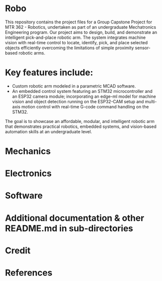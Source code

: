 # Robo
This repository contains the project files for a Group Capstone Project for MTR 362 - Robotics, undertaken as part of an undergraduate Mechatronics Engineering program.
Our project aims to design, build, and demonstrate an intelligent pick-and-place robotic arm. The system integrates machine vision with real-time control to locate, identify, pick, and place selected objects efficiently overcoming the limitations of simple proximity sensor-based robotic arms.

# Key features include:
- Custom robotic arm modeled in a parametric MCAD software.
- An embedded control system featuring an STM32 microcontroller and an ESP32 camera module;
incorporating an edge-ml model for machine vision and object detection running on the ESP32-CAM setup and multi-axis motion control with real-time G-code command handling on the STM32.

The goal is to showcase an affordable, modular, and intelligent robotic arm that demonstrates practical robotics, embedded systems, and vision-based automation skills at an undergraduate level.

# Mechanics

# Electronics

# Software

# Additional documentation & other README.md in sub-directories

# Credit

# References
